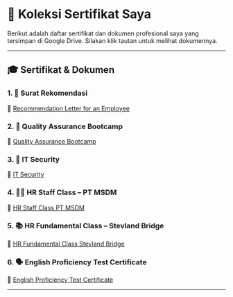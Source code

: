 # 📜 Koleksi Sertifikat Saya

Berikut adalah daftar sertifikat dan dokumen profesional saya yang tersimpan di Google Drive. Silakan klik tautan untuk melihat dokumennya.

---

## 🎓 Sertifikat & Dokumen

### 1. 💼 Surat Rekomendasi
📁 [Recommendation Letter for an Employee](https://drive.google.com/drive/folders/1-D-Tz-7gr1BweU3Gl8brfJEXF6R6qiBB?usp=share_link)

### 2. 🧪 Quality Assurance Bootcamp
📁 [Quality Assurance Bootcamp](https://drive.google.com/drive/folders/1ssfB2Dn0pT3u5Qeuh28SlTYZXydeHEsr?usp=share_link)

### 3. 🔐 IT Security
📁 [IT Security](https://drive.google.com/drive/folders/1AJ2SoUoXHE_8VxU8rjV22alKZ-GBA35e?usp=share_link)

### 4. 🧑‍💼 HR Staff Class – PT MSDM
📁 [HR Staff Class PT MSDM](https://drive.google.com/drive/folders/1YjEktja30TT-wuaN_yG0aQsdw8B57THe?usp=share_link)

### 5. 📚 HR Fundamental Class – Stevland Bridge
📁 [HR Fundamental Class Stevland Bridge](https://drive.google.com/drive/folders/1YjEktja30TT-wuaN_yG0aQsdw8B57THe?usp=share_link)

### 6. 🗣️ English Proficiency Test Certificate
📁 [English Proficiency Test Certificate](https://drive.google.com/drive/folders/1WNdk_ITX1Oiao71kQl8bCJgKIn7MLIyc?usp=share_link)

---
